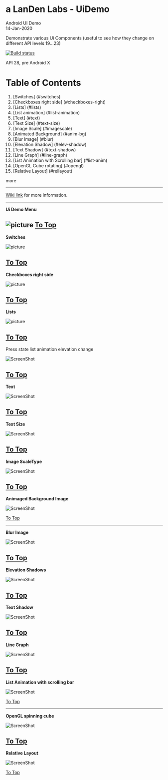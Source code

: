 # a LanDen Labs - UiDemo
Android UI Demo<br>
14-Jan-2020

Demonstrate various Ui Components (useful to see how they change on different API levels 19...23)

  [![Build status](https://travis-ci.org/landenlabs/all_UiDemo.svg?branch=master)](https://travis-ci.org/landenlabs/all_UiDemo)

API 28, pre Android X

<a name="table"></a>
# Table of Contents
1. [Switches] (#switches)
2. [Checkboxes right side] (#checkboxes-right)
3. [Lists] (#lists)
4. [List animation] (#list-animation)
5. [Text] (#text)
6. [Text Size] (#text-size)
7. [Image Scale] (#imagescale)
8. [Animated Background] (#anim-bg)
9. [Blur Image] (#blur)
10. [Elevation Shadow] (#elev-shadow)
11. [Text Shadow] (#text-shadow)
12. [Line Graph] (#line-graph)
13. [List Animation with Scrolling bar] (#list-anim)
14. [OpenGL Cube rotating] (#opengl)
15. [Relative Layout] (#rellayout)

more

***

[Wiki link](http://landenlabs.com/android/uicomponents/uicomponents.html) for more information.

---
<a name="menu"></a>
**Ui Demo Menu** 

![picture](screenshots/uidemo-menu.jpg)
[To Top](#table)
---
<a name="switches"></a>
**Switches** 

![picture](http://landenlabs.com/android/uicomponents/switches.gif)

[To Top](#table)
---
<a name="checkboxes-right"></a>
**Checkboxes right side**
 
![picture](http://landenlabs.com/android/uicomponents/checkright.gif)

[To Top](#table)
---
<a name="lists"></a>
**Lists**

![picture](http://landenlabs.com/android/uicomponents/lists.gif)

[To Top](#table)
---
<a name="list-animation"></a>
Press state list animation elevation change 

![ScreenShot](screenshots/elevation.gif)

[To Top](#table)
---
<a name="text"></a>
**Text**

![ScreenShot](screenshots/page1-text.png)

[To Top](#table)
---
<a name="text-size"></a>
**Text Size** 

![ScreenShot](screenshots/uidemo-textsize.jpg)

[To Top](#table)
---
<a name="imagescale"></a>
**Image ScaleType** 

![ScreenShot](screenshots/uidemo-imagescale.jpg)

[To Top](#table)
---
<a name="anim-bg"></a>
**Animaged Background Image** 

![ScreenShot](screenshots/uidemo-anim-bg.gif)

[To Top](#table)

---
<a name="blur"></a>
**Blur Image** 

![ScreenShot](screenshots/uidemo-blur1.jpg)

[To Top](#table)
---
<a name="elev-shadow"></a>
**Elevation Shadows** 

![ScreenShot](screenshots/uidemo-elev-shadow.gif)

[To Top](#table)
---
<a name="text-shadow"></a>
**Text Shadow** 

![ScreenShot](screenshots/uidemo-text-shadow.jpg)

[To Top](#table)
---
<a name="line-graph"></a>
**Line Graph** 

![ScreenShot](uidemo-graph.gif)

[To Top](#table)
---
<a name="list-anim"></a>
**List Animation with scrolling bar** 

             
![ScreenShot](screenshots/uidemo-list-anim.gif)

[To Top](#table)

---
<a name="opengl"></a>
**OpenGL spinning cube** 

![ScreenShot](screenshots/uidemo-opengl.gif)

[To Top](#table)
---
<a name="rellayout"></a>
**Relative Layout** 

![ScreenShot](screenshots/uidemo-rellayout.jpg)

[To Top](#table)
